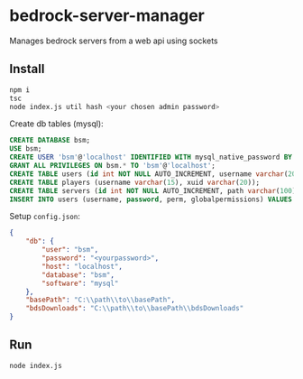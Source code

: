 # bedrock-server-manager
Manages bedrock servers from a web api using sockets

## Install

```sh
npm i
tsc
node index.js util hash <your chosen admin password>
```

Create db tables (mysql):

```sql
CREATE DATABASE bsm;
USE bsm;
CREATE USER 'bsm'@'localhost' IDENTIFIED WITH mysql_native_password BY '<yourpassword>';
GRANT ALL PRIVILEGES ON bsm.* TO 'bsm'@'localhost';
CREATE TABLE users (id int NOT NULL AUTO_INCREMENT, username varchar(20) NOT NULL, password char(32) NOT NULL, perm varchar(20), globalpermissions smallint, PRIMARY KEY(id));
CREATE TABLE players (username varchar(15), xuid varchar(20));
CREATE TABLE servers (id int NOT NULL AUTO_INCREMENT, path varchar(100), allowedusers JSON, description varchar(100), version varchar(15), autostart boolean, type varchar(15), PRIMARY KEY(id));
INSERT INTO users (username, password, perm, globalpermissions) VALUES ('admin', '<md5 hash of password acquired from script above>', 'Superadmin', 255);
```

Setup `config.json`:

```json
{
    "db": {
        "user": "bsm",
        "password": "<yourpassword>",
        "host": "localhost",
        "database": "bsm",
        "software": "mysql"
    },
    "basePath": "C:\\path\\to\\basePath",
    "bdsDownloads": "C:\\path\\to\\basePath\\bdsDownloads"
}
```

## Run

```sh
node index.js
```

